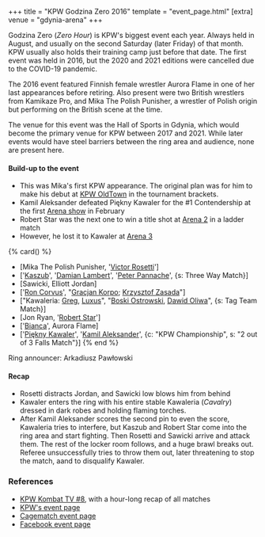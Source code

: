 +++
title = "KPW Godzina Zero 2016"
template = "event_page.html"
[extra]
venue = "gdynia-arena"
+++

Godzina Zero (_Zero Hour_) is KPW's biggest event each year. Always held in August, and usually on the second Saturday (later Friday) of that month. KPW usually also holds their training camp just before that date. The first event was held in 2016, but the 2020 and 2021 editions were cancelled due to the COVID-19 pandemic.

The 2016 event featured Finnish female wrestler Aurora Flame in one of her last appearances before retiring. Also present were two British wrestlers from Kamikaze Pro, and Mika The Polish Punisher, a wrestler of Polish origin but performing on the British scene at the time.

The venue for this event was the Hall of Sports in Gdynia, which would become the primary venue for KPW between 2017 and 2021. While later events would have steel barriers between the ring area and audience, none are present here.

#### Build-up to the event

* This was Mika's first KPW appearance. The original plan was for him to make his debut at [KPW OldTown](@/e/kpw/2016-07-23-kpw-oldtown.md) in the tournament brackets.
* Kamil Aleksander defeated Piękny Kawaler for the #1 Contendership at the first [Arena show](@/e/kpw/2016-02-27-kpw-arena-1.md) in February
* Robert Star was the next one to win a title shot at [Arena 2](@/e/kpw/2016-04-30-kpw-arena-2.md) in a ladder match
* However, he lost it to Kawaler at [Arena 3](@/e/kpw/2016-06-11-kpw-arena-3.md)

{% card() %}
- [Mika The Polish Punisher, '[Victor Rosetti](@/w/rosetti.md)']
- ['[Kaszub](@/w/kaszub.md)', '[Damian Lambert](@/w/damien-rothschild.md)', '[Peter
    Pannache](@/w/peter-pannache.md)', {s: Three Way Match}]
- [Sawicki, Elliott Jordan]
- ['[Ron Corvus](@/w/ron-corvus.md)', "[Gracjan Korpo](@/w/gracjan-korpo.md); [Krzysztof
    Zasada](@/w/krzysztof-zasada.md)"]
- ["Kawaleria: [Greg](@/w/greg.md), [Luxus](@/w/luxus.md)", "[Boski Ostrowski](@/w/ostrowski.md),
    [Dawid Oliwa](@/w/dawid-oliwa.md)", {s: Tag Team Match}]
- [Jon Ryan, '[Robert Star](@/w/robert-star.md)']
- ['[Bianca](@/w/bianca.md)', Aurora Flame]
- ['[Piękny Kawaler](@/w/piekny-kawaler.md)', '[Kamil Aleksander](@/w/kamil-aleksander.md)',
  {c: "KPW Championship", s: "2 out of 3 Falls Match"}]
{% end %}

Ring announcer: Arkadiusz Pawłowski

#### Recap

* Rosetti distracts Jordan, and Sawicki low blows him from behind
* Kawaler enters the ring with his entire stable Kawaleria (_Cavalry_) dressed in dark robes and holding flaming torches.
* After Kamil Aleksander scores the second pin to even the score, Kawaleria tries to interfere, but Kaszub and Robert Star come into the ring area and start fighting. Then Rosetti and Sawicki arrive and attack them. The rest of the locker room follows, and a huge brawl breaks out. Referee unsuccessfully tries to throw them out, later threatening to stop the match, aand to disqualify Kawaler.

### References

* [KPW Kombat TV #8](https://www.youtube.com/watch?v=sFsT2ZRhugw), with a hour-long recap of all matches
* [KPW's event page](https://kpwrestling.pl/events/kpw-godzina-zero-2016/)
* [Cagematch event page](https://www.cagematch.net/?id=1&nr=161729)
* [Facebook event page](https://www.facebook.com/events/1649173802070000/)
